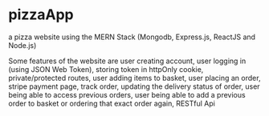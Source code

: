 # pizzaApp
a pizza website using the MERN Stack (Mongodb, Express.js, ReactJS and Node.js)

Some features of the website are
user creating account,
user logging in (using JSON Web Token),
storing token in httpOnly cookie,
private/protected routes,
user adding items to basket,
user placing an order,
stripe payment page,
track order,
updating the delivery status of order,
user being able to access previous orders,
user being able to add a previous order to basket or ordering that exact order again,
RESTful Api
